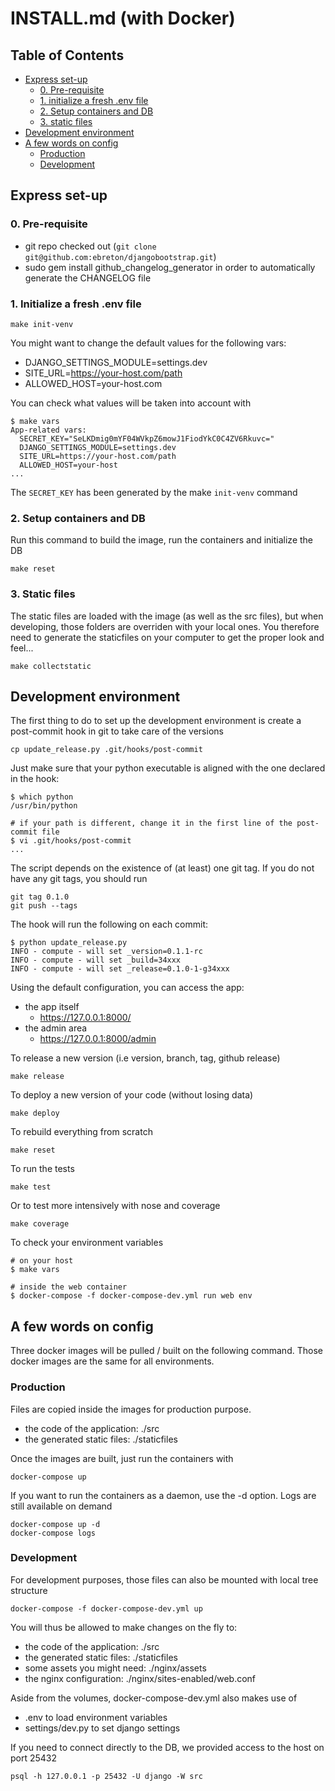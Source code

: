 <!-- markdownlint-disable MD034 -->
INSTALL.md (with Docker)
===

Table of Contents
---

<!-- TOC -->

- [Express set-up](#express-set-up)
    - [0. Pre-requisite](#0-pre-requisite)
    - [1. initialize a fresh .env file](#1-initialize-a-fresh-env-file)
    - [2. Setup containers and DB](#2-setup-containers-and-db)
    - [3. static files](#3-static-files)
- [Development environment](#development-environment)
- [A few words on config](#a-few-words-on-config)
    - [Production](#production)
    - [Development](#development)

<!-- /TOC -->

## Express set-up

### 0. Pre-requisite

- git repo checked out (`git clone git@github.com:ebreton/djangobootstrap.git`)
- sudo gem install github_changelog_generator in order to automatically generate the CHANGELOG file

### 1. Initialize a fresh .env file

    make init-venv

You might want to change the default values for the following vars:

- DJANGO_SETTINGS_MODULE=settings.dev
- SITE_URL=https://your-host.com/path
- ALLOWED_HOST=your-host.com

You can check what values will be taken into account with

    $ make vars
    App-related vars:
      SECRET_KEY="SeLKDmig0mYF04WVkpZ6mowJ1FiodYkC0C4ZV6Rkuvc="
      DJANGO_SETTINGS_MODULE=settings.dev
      SITE_URL=https://your-host.com/path
      ALLOWED_HOST=your-host
    ...

The `SECRET_KEY` has been generated by the make `init-venv` command

### 2. Setup containers and DB

Run this command to build the image, run the containers and initialize the DB

    make reset

### 3. Static files

The static files are loaded with the image (as well as the src files), but when developing, those folders are overriden with your local ones. You therefore need to generate the staticfiles on your computer to get the proper look and feel...

    make collectstatic

## Development environment

The first thing to do to set up the development environment is create a post-commit hook in git to take care of the versions

    cp update_release.py .git/hooks/post-commit

Just make sure that your python executable is aligned with the one declared in the hook:

    $ which python
    /usr/bin/python

    # if your path is different, change it in the first line of the post-commit file
    $ vi .git/hooks/post-commit
    ...

The script depends on the existence of (at least) one git tag. If you do not have any git tags, you should run

    git tag 0.1.0
    git push --tags

The hook will run the following on each commit:

    $ python update_release.py
    INFO - compute - will set _version=0.1.1-rc
    INFO - compute - will set _build=34xxx
    INFO - compute - will set _release=0.1.0-1-g34xxx

Using the default configuration, you can access the app:

- the app itself
  - https://127.0.0.1:8000/
- the admin area
  - https://127.0.0.1:8000/admin

To release a new version (i.e version, branch, tag, github release)

    make release

To deploy a new version of your code (without losing data)

    make deploy

To rebuild everything from scratch

    make reset

To run the tests

    make test

Or to test more intensively with nose and coverage

    make coverage

To check your environment variables

    # on your host
    $ make vars

    # inside the web container
    $ docker-compose -f docker-compose-dev.yml run web env

## A few words on config

Three docker images will be pulled / built on the following command. Those docker images are the same for all environments.

### Production

Files are copied inside the images for production purpose.

- the code of the application: ./src
- the generated static files:  ./staticfiles

Once the images are built, just run the containers with

    docker-compose up

If you want to run the containers as a daemon, use the -d option. Logs are still available on demand

    docker-compose up -d
    docker-compose logs

### Development

For development purposes, those files can also be mounted with local tree structure

    docker-compose -f docker-compose-dev.yml up

You will thus be allowed to make changes on the fly to:

- the code of the application: ./src
- the generated static files:  ./staticfiles
- some assets you might need:  ./nginx/assets
- the nginx configuration:     ./nginx/sites-enabled/web.conf

Aside from the volumes, docker-compose-dev.yml also makes use of

- .env to load environment variables
- settings/dev.py to set django settings

If you need to connect directly to the DB, we provided access to the host on port 25432

    psql -h 127.0.0.1 -p 25432 -U django -W src
